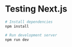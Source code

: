# Testing Next.js

```bash
# Install dependencies
npm install

# Run development server
npm run dev
```
